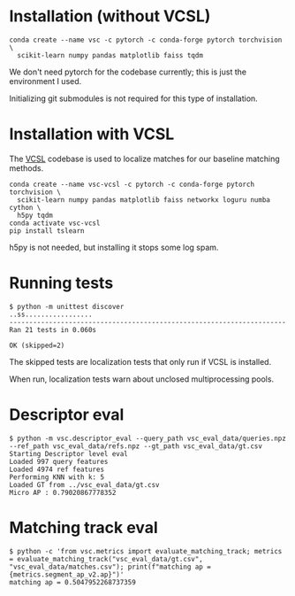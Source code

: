 # Installation (without VCSL)

```
conda create --name vsc -c pytorch -c conda-forge pytorch torchvision \
  scikit-learn numpy pandas matplotlib faiss tqdm
```

We don't need pytorch for the codebase currently; this is just the environment I used.

Initializing git submodules is not required for this type of installation.

# Installation with VCSL

The [VCSL](https://github.com/alipay/VCSL) codebase is used to localize matches for our baseline matching methods.

```
conda create --name vsc-vcsl -c pytorch -c conda-forge pytorch torchvision \
  scikit-learn numpy pandas matplotlib faiss networkx loguru numba cython \
  h5py tqdm
conda activate vsc-vcsl
pip install tslearn
```

h5py is not needed, but installing it stops some log spam.

# Running tests

```
$ python -m unittest discover
..ss.................
----------------------------------------------------------------------
Ran 21 tests in 0.060s

OK (skipped=2)
```

The skipped tests are localization tests that only run if VCSL is installed.

When run, localization tests warn about unclosed multiprocessing pools.

# Descriptor eval

```
$ python -m vsc.descriptor_eval --query_path vsc_eval_data/queries.npz --ref_path vsc_eval_data/refs.npz --gt_path vsc_eval_data/gt.csv
Starting Descriptor level eval
Loaded 997 query features
Loaded 4974 ref features
Performing KNN with k: 5
Loaded GT from ../vsc_eval_data/gt.csv
Micro AP : 0.79020867778352
```

# Matching track eval

```
$ python -c 'from vsc.metrics import evaluate_matching_track; metrics = evaluate_matching_track("vsc_eval_data/gt.csv", "vsc_eval_data/matches.csv"); print(f"matching ap = {metrics.segment_ap_v2.ap}")'
matching ap = 0.5047952268737359
```
